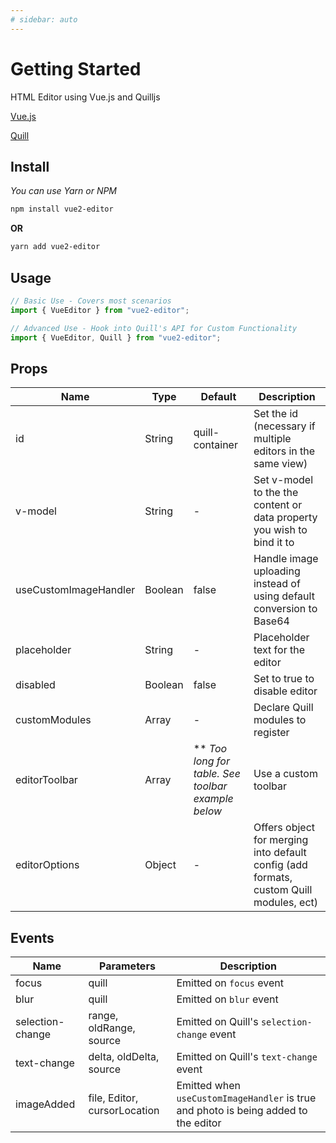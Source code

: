 ```yaml
---
# sidebar: auto
---
```


# Getting Started

HTML Editor using Vue.js and Quilljs

[Vue.js](https://vuejs.org)

[Quill](http://quilljs.com/)

<!-- ### Demo --> <!-- [fiddle](https://jsfiddle.net/su9zv0w9/1/) -->

## Install

_You can use Yarn or NPM_

``` bash
npm install vue2-editor
```

**OR**

```bash
yarn add vue2-editor
```

## Usage

```javascript
// Basic Use - Covers most scenarios
import { VueEditor } from "vue2-editor";

// Advanced Use - Hook into Quill's API for Custom Functionality
import { VueEditor, Quill } from "vue2-editor";
```

## Props

| Name                  | Type    | Default                                              | Description                                                                            |
| --------------------- | ------- | ---------------------------------------------------- | -------------------------------------------------------------------------------------- |
| id                    | String  | quill-container                                      | Set the id (necessary if multiple editors in the same view)                            |
| v-model               | String  | -                                                    | Set v-model to the the content or data property you wish to bind it to                 |
| useCustomImageHandler | Boolean | false                                                | Handle image uploading instead of using default conversion to Base64                   |
| placeholder           | String  | -                                                    | Placeholder text for the editor                                                        |
| disabled              | Boolean | false                                                | Set to true to disable editor                                                          |
| customModules         | Array   | -                                                    | Declare Quill modules to register                                                      | Use a custom toolbar |
| editorToolbar         | Array   | \*\* _Too long for table. See toolbar example below_ | Use a custom toolbar                                                                   |
| editorOptions         | Object  | -                                                    | Offers object for merging into default config (add formats, custom Quill modules, ect) |

<!-- ## Props

| Name                  | Type                         | Description                                                                       |
| --------------------- | ---------------------------- | --------------------------------------------------------------------------------- |
| id                    | file, Editor, cursorLocation | Emitted when useCustomImageHandler is true and photo is being added to the editor |
| v-model               | quill                        | Emitted on `focus` event                                                          |
| placeholder           | quill                        | Emitted on `blur` event                                                           |
| useCustomImageHandler | range, oldRange, source      | Emitted on Quill's `selection-change` event                                       |
| editorOptions         | delta, oldDelta, source      | Emitted on Quill's `text-change` event                                            | -->

## Events

| Name             | Parameters                   | Description                                                                         |
| ---------------- | ---------------------------- | ----------------------------------------------------------------------------------- |
| focus            | quill                        | Emitted on `focus` event                                                            |
| blur             | quill                        | Emitted on `blur` event                                                             |
| selection-change | range, oldRange, source      | Emitted on Quill's `selection-change` event                                         |
| text-change      | delta, oldDelta, source      | Emitted on Quill's `text-change` event                                              |
| imageAdded       | file, Editor, cursorLocation | Emitted when `useCustomImageHandler` is true and photo is being added to the editor |

<!-- Emitted when the default save button is clicked -->
